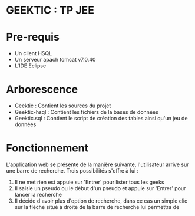GEEKTIC : TP JEE
================

Pre-requis
==========

- Un client HSQL
- Un serveur apach tomcat v7.0.40
- L'IDE Eclipse

Arborescence
============

- Geektic : Contient les sources du projet
- Geektic-hsql : Contient les fichiers de la bases de données
- Geektic.sql : Contient le script de création des tables ainsi qu'un jeu de données

Fonctionnement
==============

L'application web se présente de la manière suivante, l'utilisateur arrive sur une barre de recherche. Trois possibilités s'offre à lui :
1. Il ne met rien est appuie sur 'Entrer' pour lister tous les geeks
2. Il saisie un pseudo ou le début d'un pseudo et appuie sur 'Entrer' pour lancer la recherche
3. Il décide d'avoir plus d'option de recherche, dans ce cas un simple clic sur la flêche situé à droite de la barre de recherche lui permettra de




